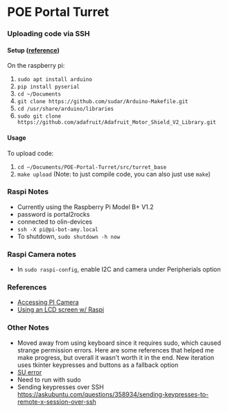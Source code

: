 # POE Portal Turret

### Uploading code via SSH
#### Setup ([reference](https://github.com/sudar/Arduino-Makefile))

On the raspberry pi:
1. `sudo apt install arduino`
2. `pip install pyserial`
3. `cd ~/Documents`
4. `git clone https://github.com/sudar/Arduino-Makefile.git`
5. `cd /usr/share/arduino/libraries`
6. `sudo git clone https://github.com/adafruit/Adafruit_Motor_Shield_V2_Library.git`

#### Usage
To upload code:
1. `cd ~/Documents/POE-Portal-Turret/src/turret_base`
2. `make upload` (Note: to just compile code, you can also just use `make`)


### Raspi Notes
+ Currently using the Raspberry Pi Model B+ V1.2
+ password is portal2rocks
+ connected to olin-devices
+ `ssh -X pi@pi-bot-amy.local`
+ To shutdown, `sudo shutdown -h now`

### Raspi Camera notes
+ In `sudo raspi-config`, enable I2C and camera under Peripherials option


### References
+ [Accessing PI Camera](https://www.pyimagesearch.com/2015/03/30/accessing-the-raspberry-pi-camera-with-opencv-and-python/)
+ [Using an LCD screen w/ Raspi](https://www.youtube.com/watch?v=cVdSc8VYVBM)

### Other Notes
+ Moved away from using keyboard since it requires sudo, which caused strange permission errors. Here are some references that helped me make progress, but overall it wasn't worth it in the end. New iteration uses tkinter keypresses and buttons as a fallback option
+ [SU error]( https://unix.stackexchange.com/questions/110558/su-with-error-x11-connection-rejected-because-of-wrong-authentication)
+ Need to run with sudo
+ Sending keypresses over SSH https://askubuntu.com/questions/358934/sending-keypresses-to-remote-x-session-over-ssh
